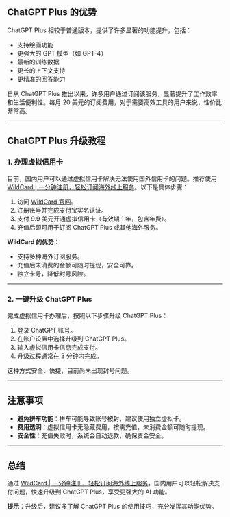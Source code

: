 ## ChatGPT Plus 的优势

ChatGPT Plus 相较于普通版本，提供了许多显著的功能提升，包括：
- 支持绘画功能
- 更强大的 GPT 模型（如 GPT-4）
- 最新的训练数据
- 更长的上下文支持
- 更精准的回答能力

自从 ChatGPT Plus 推出以来，许多用户通过订阅该服务，显著提升了工作效率和生活便利性。每月 20 美元的订阅费用，对于需要高效工具的用户来说，性价比非常高。

---

## ChatGPT Plus 升级教程

### 1. 办理虚拟信用卡

目前，国内用户可以通过虚拟信用卡解决无法使用国外信用卡的问题。推荐使用 [WildCard | 一分钟注册，轻松订阅海外线上服务](https://bit.ly/bewildcard)。以下是具体步骤：

1. 访问 [WildCard 官网](https://bit.ly/bewildcard)。
2. 注册账号并完成支付宝实名认证。
3. 支付 9.9 美元开通虚拟信用卡（有效期 1 年，包含年费）。
4. 充值后即可用于订阅 ChatGPT Plus 或其他海外服务。

**WildCard 的优势：**
- 支持多种海外订阅服务。
- 充值后未消费的金额可随时提现，安全可靠。
- 独立卡号，降低封号风险。

---

### 2. 一键升级 ChatGPT Plus

完成虚拟信用卡办理后，按照以下步骤升级 ChatGPT Plus：

1. 登录 ChatGPT 账号。
2. 在账户设置中选择升级到 ChatGPT Plus。
3. 输入虚拟信用卡信息完成支付。
4. 升级过程通常在 3 分钟内完成。

这种方式安全、快捷，目前尚未出现封号问题。

---

## 注意事项

- **避免拼车功能**：拼车可能导致账号被封，建议使用独立虚拟卡。
- **费用透明**：虚拟信用卡无隐藏费用，按需充值，未消费金额可随时提现。
- **安全性**：充值失败时，系统会自动退款，确保资金安全。

---

## 总结

通过 [WildCard | 一分钟注册，轻松订阅海外线上服务](https://bit.ly/bewildcard)，国内用户可以轻松解决支付问题，快速升级到 ChatGPT Plus，享受更强大的 AI 功能。

**提示**：升级后，建议多了解 ChatGPT Plus 的使用技巧，充分发挥其功能优势。
